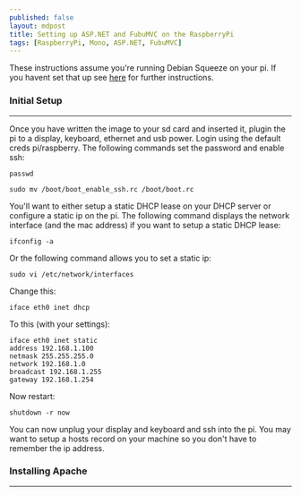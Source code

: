 ```yaml
---
published: false
layout: mdpost
title: Setting up ASP.NET and FubuMVC on the RaspberryPi
tags: [RaspberryPi, Mono, ASP.NET, FubuMVC]
---
```


These instructions assume you're running Debian Squeeze on your pi. If you havent set that up see [here](http://www.raspberrypi.org/downloads) for further instructions. 

### Initial Setup ###
--------

Once you have written the image to your sd card and inserted it, plugin the pi to a display, keyboard, ethernet and usb power. Login using the default creds pi/raspberry. The following commands set the password and enable ssh:

    passwd
    
    sudo mv /boot/boot_enable_ssh.rc /boot/boot.rc

You'll want to either setup a static DHCP lease on your DHCP server or configure a static ip on the pi. The following command displays the network interface (and the mac address) if you want to setup a static DHCP lease:

    ifconfig -a
    
Or the following command allows you to set a static ip:

    sudo vi /etc/network/interfaces
    
Change this:

    iface eth0 inet dhcp
    
To this (with your settings):

    iface eth0 inet static
    address 192.168.1.100
    netmask 255.255.255.0
    network 192.168.1.0
    broadcast 192.168.1.255
    gateway 192.168.1.254

Now restart:

    shutdown -r now

You can now unplug your display and keyboard and ssh into the pi. You may want to setup a hosts record on your machine so you don't have to remember the ip address.

### Installing Apache ###
-------